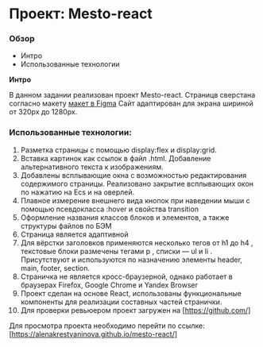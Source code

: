 # Проект: Mesto-react

### Обзор
* Интро
* Использованные технологии

**Интро**

В данном задании реализован проект Mesto-react.
Страницв сверстана согласно макету [макет в Figma](https://www.figma.com/file/2cn9N9jSkmxD84oJik7xL7/JavaScript.-Sprint-4?node-id=28212%3A155)
Сайт адаптирован для экрана шириной от 320px до 1280px.

### Использованные технологии:
1. Разметка страницы с помощью display:flex и display:grid.
2. Вставка картинок как ссылок в файл .html. Добавление альтернативного текста к изображениям.
3. Добавлены всплывающие окна с возможностью редактирования содержимого страницы. Реализовано закрытие всплывающих окон по нажатию на Ecs и на оверлей.
4. Плавное измерение внешнего вида кнопок при наведении мыши с помощью псевдокласса :hover и свойства transition
5. Оформление названия классов блоков и элементов, а также структуры файлов по БЭМ
6. Страница является адаптивной
7. Для вёрстки заголовков применяются несколько тегов от h1 до h4 , текстовые блоки размечены тегами p , списки — ul и li . Присутствуют и используются по назначению элементы header, main, footer, section.
8. Страничка не является кросс-браузерной, однако работает в браузерах Firefox, Google Chrome и Yandex Browser
9. Проект сделан на основе React, использованы функциональные компоненты для реализации составных частей странички.
10. Для проверки ревьюером проект загружен на [https://github.com/]

Для просмотра проекта необходимо перейти по ссылке: [https://alenakrestyaninova.github.io/mesto-react/]
